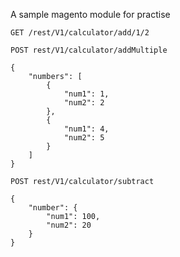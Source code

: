 A sample magento module for practise

`GET /rest/V1/calculator/add/1/2`

`POST rest/V1/calculator/addMultiple`
```
{
    "numbers": [
        {
            "num1": 1,
            "num2": 2
        },
        {
            "num1": 4,
            "num2": 5
        }
    ]
}
```

`POST rest/V1/calculator/subtract`
```
{
    "number": {
        "num1": 100,
        "num2": 20
    }
}
```